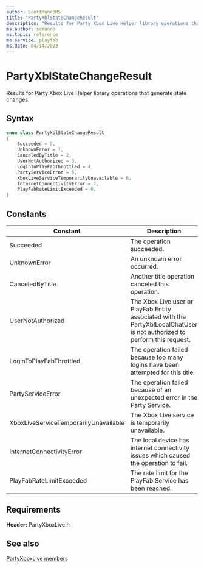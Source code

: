 ```yaml
---
author: ScottMunroMS
title: "PartyXblStateChangeResult"
description: "Results for Party Xbox Live Helper library operations that generate state changes."
ms.author: scmunro
ms.topic: reference
ms.service: playfab
ms.date: 04/14/2023
---
```


# PartyXblStateChangeResult  

Results for Party Xbox Live Helper library operations that generate state changes.    

## Syntax  
  
```cpp
enum class PartyXblStateChangeResult    
{  
    Succeeded = 0,  
    UnknownError = 1,  
    CanceledByTitle = 2,  
    UserNotAuthorized = 3,  
    LoginToPlayFabThrottled = 4,  
    PartyServiceError = 5,  
    XboxLiveServiceTemporarilyUnavailable = 6,  
    InternetConnectivityError = 7,  
    PlayFabRateLimitExceeded = 8,  
}  
```  
  
## Constants  
  
| Constant | Description |
| --- | --- |
| Succeeded | The operation succeeded. |  
| UnknownError | An unknown error occurred. |  
| CanceledByTitle | Another title operation canceled this operation. |  
| UserNotAuthorized | The Xbox Live user or PlayFab Entity associated with the PartyXblLocalChatUser is not authorized to perform this request. |  
| LoginToPlayFabThrottled | The operation failed because too many logins have been attempted for this title. |  
| PartyServiceError | The operation failed because of an unexpected error in the Party Service. |  
| XboxLiveServiceTemporarilyUnavailable | The Xbox Live service is temporarily unavailable. |  
| InternetConnectivityError | The local device has internet connectivity issues which caused the operation to fail. |  
| PlayFabRateLimitExceeded | The rate limit for the PlayFab Service has been reached. |  
  
  
## Requirements  
  
**Header:** PartyXboxLive.h
  
## See also  
[PartyXboxLive members](../partyxboxlive_members.md)  

  
  
